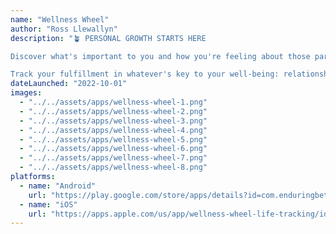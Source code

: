```yaml
---
name: "Wellness Wheel"
author: "Ross Llewallyn"
description: "🪴 PERSONAL GROWTH STARTS HERE

Discover what's important to you and how you're feeling about those parts of your life in our guided, reflective experience.

Track your fulfillment in whatever's key to your well-being: relationships, achievement, inner peace, love, and more."
dateLaunched: "2022-10-01"
images:
  - "../../assets/apps/wellness-wheel-1.png"
  - "../../assets/apps/wellness-wheel-2.png"
  - "../../assets/apps/wellness-wheel-3.png"
  - "../../assets/apps/wellness-wheel-4.png"
  - "../../assets/apps/wellness-wheel-5.png"
  - "../../assets/apps/wellness-wheel-6.png"
  - "../../assets/apps/wellness-wheel-7.png"
  - "../../assets/apps/wellness-wheel-8.png"
platforms:
  - name: "Android"
    url: "https://play.google.com/store/apps/details?id=com.enduringbeta.wellnesswheel"
  - name: "iOS"
    url: "https://apps.apple.com/us/app/wellness-wheel-life-tracking/id1600409692"
---
```

